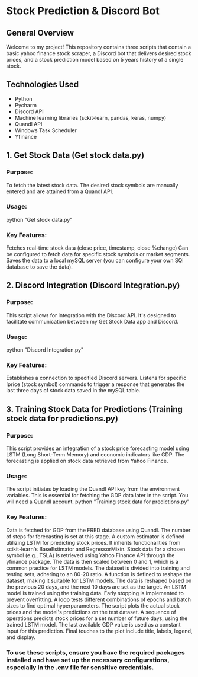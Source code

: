 # Stock Prediction & Discord Bot
## General Overview
Welcome to my project! This repository contains three scripts that contain a basic yahoo finance stock scraper, a Discord bot that delivers desired stock prices, and a stock prediction model based on 5 years history of a single stock.

## Technologies Used
* Python
* Pycharm
* Discord API
* Machine learning libraries (sckit-learn, pandas, keras, numpy)
* Quandl API
* Windows Task Scheduler
* Yfinance


## 1. Get Stock Data (Get stock data.py)
### Purpose:
To fetch the latest stock data. The desired stock symbols are manually entered and are attained from a Quandl API.

### Usage:
python "Get stock data.py"

### Key Features:
Fetches real-time stock data (close price, timestamp, close %change)
Can be configured to fetch data for specific stock symbols or market segments.
Saves the data to a local mySQL server (you can configure your own SQl database to save the data).


## 2. Discord Integration (Discord Integration.py)
### Purpose:
This script allows for integration with the Discord API. It's designed to facilitate communication between my Get Stock Data app and Discord.

### Usage:
python "Discord Integration.py"

### Key Features:
Establishes a connection to specified Discord servers.
Listens for specific !price (stock symbol) commands to trigger a response that generates the last three days of stock data saved in the mySQL table.


## 3. Training Stock Data for Predictions (Training stock data for predictions.py)
### Purpose:
This script provides an integration of a stock price forecasting model using LSTM (Long Short-Term Memory) and economic indicators like GDP. The forecasting is applied on stock data retrieved from Yahoo Finance.

### Usage:
The script initiates by loading the Quandl API key from the environment variables. This is essential for fetching the GDP data later in the script. You will need a Quandl account.
python "Training stock data for predictions.py"

### Key Features:
Data is fetched for GDP from the FRED database using Quandl. The number of steps for forecasting is set at this stage.
A custom estimator is defined utilizing LSTM for predicting stock prices. It inherits functionalities from scikit-learn's BaseEstimator and RegressorMixin.
Stock data for a chosen symbol (e.g., TSLA) is retrieved using Yahoo Finance API through the yfinance package. The data is then scaled between 0 and 1, which is a common practice for LSTM models.
The dataset is divided into training and testing sets, adhering to an 80-20 ratio.
A function is defined to reshape the dataset, making it suitable for LSTM models. The data is reshaped based on the previous 20 days, and the next 10 days are set as the target.
An LSTM model is trained using the training data. Early stopping is implemented to prevent overfitting.
A loop tests different combinations of epochs and batch sizes to find optimal hyperparameters.
The script plots the actual stock prices and the model's predictions on the test dataset.
A sequence of operations predicts stock prices for a set number of future days, using the trained LSTM model. The last available GDP value is used as a constant input for this prediction.
Final touches to the plot include title, labels, legend, and display.



### To use these scripts, ensure you have the required packages installed and have set up the necessary configurations, especially in the .env file for sensitive credentials.

